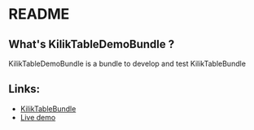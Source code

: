 README
======

What's KilikTableDemoBundle ?
------------------------------
KilikTableDemoBundle is a bundle to develop and test KilikTableBundle

Links:
-------
- [KilikTableBundle](https://github.com/KilikFr/TableBundle)
- [Live demo](http://tabledemo.kilik.fr/)
